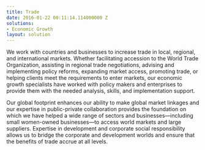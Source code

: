 ```yaml
---
title: Trade
date: 2016-01-22 00:11:14.114000000 Z
solutions:
- Economic Growth
layout: solution
---
```


We work with countries and businesses to increase trade in local, regional, and international markets. Whether facilitating accession to the World Trade Organization, assisting in regional trade negotiations, advising and implementing policy reforms, expanding market access, promoting trade, or helping clients meet the requirements to enter markets, our economic growth specialists have worked with policy makers and enterprises to provide them with the needed analysis, skills, and implementation support.

Our global footprint enhances our ability to make global market linkages and our expertise in public-private collaboration provides the foundation on which we have helped a wide range of sectors and businesses—including small women-owned businesses—to access world markets and large suppliers. Expertise in development and corporate social responsibility allows us to bridge the corporate and development worlds and ensure that the benefits of trade accrue at all levels.

